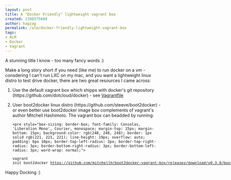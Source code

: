 ```yaml
---
layout: post
title: A "Docker Friendly" lightweight vagrant box
created: 1390375608
author: hagzag
permalink: /alm/docker-friendly-lightweight-vagrant-box
tags:
- ALM
- Docker
- Vagrant
---
```

<p>A stunning title I know - too many fancy words :)</p>

<p>Make a long story short if you need (like me) to run docker on a vm - consdering I can&#39;t run LXC on my mac, and you want a lightweight linux distro to test drive docker, there are two great resources I came across:</p>

<ol>
	<li>Use the default vagrant box which shipps with docker&#39;s git repository (https://github.com/dotcloud/docker) - see <a href="https://github.com/dotcloud/docker/blob/master/Vagrantfile">Vagrantfile</a></li>
	<li>
	<p>User boot2docker linux distro (https://github.com/steeve/boot2docker) - or even better use boot2docker image box complements of vagrant&#39;s author&nbsp;Mitchell Hashimoto. The vagrant box can beadded by running:&nbsp;</p>

	<pre style="box-sizing: border-box; font-family: Consolas, 'Liberation Mono', Courier, monospace; margin-top: 15px; margin-bottom: 15px; background-color: rgb(248, 248, 248); border: 1px solid rgb(221, 221, 221); line-height: 19px; overflow: auto; padding: 6px 10px; border-top-left-radius: 3px; border-top-right-radius: 3px; border-bottom-right-radius: 3px; border-bottom-left-radius: 3px; word-wrap: normal;">
<code style="box-sizing: border-box; font-family: Consolas, 'Liberation Mono', Courier, monospace; font-size: 12px; margin: 0px; padding: 0px; border: none; background-color: transparent; border-top-left-radius: 3px; border-top-right-radius: 3px; border-bottom-right-radius: 3px; border-bottom-left-radius: 3px; white-space: pre; word-wrap: normal; background-position: initial initial; background-repeat: initial initial;">vagrant init boot2docker https://github.com/mitchellh/boot2docker-vagrant-box/releases/download/v0.3.0/boot2docker.box</code></pre>
	</li>
</ol>

<p>Happy Docking :)</p>
